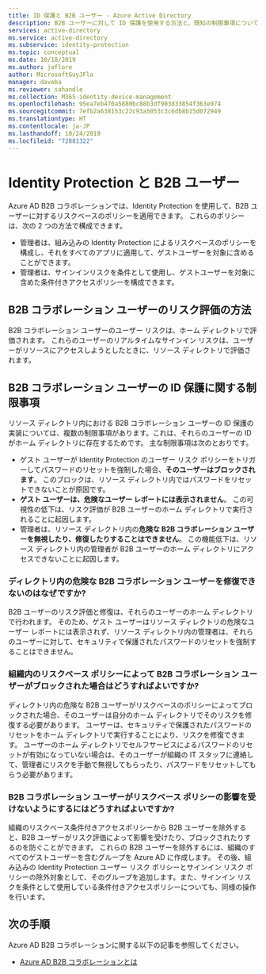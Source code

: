 ```yaml
---
title: ID 保護と B2B ユーザー - Azure Active Directory
description: B2B ユーザーに対して ID 保護を使用する方法と、既知の制限事項について説明します
services: active-directory
ms.service: active-directory
ms.subservice: identity-protection
ms.topic: conceptual
ms.date: 10/18/2019
ms.author: joflore
author: MicrosoftGuyJFlo
manager: daveba
ms.reviewer: sahandle
ms.collection: M365-identity-device-management
ms.openlocfilehash: 95ea7eb470a5880bc88b3df903d33854f363e974
ms.sourcegitcommit: 7efb2a638153c22c93a5053c3c6db8b15d072949
ms.translationtype: HT
ms.contentlocale: ja-JP
ms.lasthandoff: 10/24/2019
ms.locfileid: "72881322"
---
```

# <a name="identity-protection-and-b2b-users"></a>Identity Protection と B2B ユーザー

Azure AD B2B コラボレーションでは、Identity Protection を使用して、B2B ユーザーに対するリスクベースのポリシーを適用できます。 これらのポリシーは、次の 2 つの方法で構成できます。

- 管理者は、組み込みの Identity Protection によるリスクベースのポリシーを構成し、それをすべてのアプリに適用して、ゲストユーザーを対象に含めることができます。
- 管理者は、サインインリスクを条件として使用し、ゲストユーザーを対象に含めた条件付きアクセスポリシーを構成できます。

## <a name="how-is-risk-evaluated-for-b2b-collaboration-users"></a>B2B コラボレーション ユーザーのリスク評価の方法

B2B コラボレーション ユーザーのユーザー リスクは、ホーム ディレクトリで評価されます。 これらのユーザーのリアルタイムなサインイン リスクは、ユーザーがリソースにアクセスしようとしたときに、リソース ディレクトリで評価されます。

## <a name="limitations-of-identity-protection-for-b2b-collaboration-users"></a>B2B コラボレーション ユーザーの ID 保護に関する制限事項

リソース ディレクトリ内における B2B コラボレーション ユーザーの ID 保護の実装については、複数の制限事項があります。これは、それらのユーザーの ID がホーム ディレクトリに存在するためです。 主な制限事項は次のとおりです。

- ゲスト ユーザーが Identity Protection のユーザー リスク ポリシーをトリガーしてパスワードのリセットを強制した場合、**そのユーザーはブロックされます**。 このブロックは、リソース ディレクトリ内ではパスワードをリセットできないことが原因です。
- **ゲスト ユーザーは、危険なユーザー レポートには表示されません**。 この可視性の低下は、リスク評価が B2B ユーザーのホーム ディレクトリで実行されることに起因します。
- 管理者は、リソース ディレクトリ内の**危険な B2B コラボレーション ユーザーを無視したり、修復したりすることはできません**。 この機能低下は、リソース ディレクトリ内の管理者が B2B ユーザーのホーム ディレクトリにアクセスできないことに起因します。

### <a name="why-cant-i-remediate-risky-b2b-collaboration-users-in-my-directory"></a>ディレクトリ内の危険な B2B コラボレーション ユーザーを修復できないのはなぜですか?

B2B ユーザーのリスク評価と修復は、それらのユーザーのホーム ディレクトリで行われます。 そのため、ゲスト ユーザーはリソース ディレクトリの危険なユーザー レポートには表示されず、リソース ディレクトリ内の管理者は、それらのユーザーに対して、セキュリティで保護されたパスワードのリセットを強制することはできません。

### <a name="what-do-i-do-if-a-b2b-collaboration-user-was-blocked-due-to-a-risk-based-policy-in-my-organization"></a>組織内のリスクベース ポリシーによって B2B コラボレーション ユーザーがブロックされた場合はどうすればよいですか?

ディレクトリ内の危険な B2B ユーザーがリスクベースのポリシーによってブロックされた場合、そのユーザーは自分のホーム ディレクトリでそのリスクを修復する必要があります。 ユーザーは、セキュリティで保護されたパスワードのリセットをホーム ディレクトリで実行することにより、リスクを修復できます。 ユーザーのホーム ディレクトリでセルフサービスによるパスワードのリセットが有効になっていない場合は、そのユーザーが組織の IT スタッフに連絡して、管理者にリスクを手動で無視してもらったり、パスワードをリセットしてもらう必要があります。

### <a name="how-do-i-prevent-b2b-collaboration-users-from-being-impacted-by-risk-based-policies"></a>B2B コラボレーション ユーザーがリスクベース ポリシーの影響を受けないようにするにはどうすればよいですか?

組織のリスクベース条件付きアクセスポリシーから B2B ユーザーを除外すると、B2B ユーザーがリスク評価によって影響を受けたり、ブロックされたりするのを防ぐことができます。 これらの B2B ユーザーを除外するには、組織のすべてのゲストユーザーを含むグループを Azure AD に作成します。 その後、組み込みの Identity Protection ユーザー リスク ポリシーとサインイン リスク ポリシーの除外対象として、そのグループを追加します。また、サインイン リスクを条件として使用している条件付きアクセスポリシーについても、同様の操作を行います。

## <a name="next-steps"></a>次の手順

Azure AD B2B コラボレーションに関する以下の記事を参照してください。

- [Azure AD B2B コラボレーションとは](../b2b/what-is-b2b.md)
